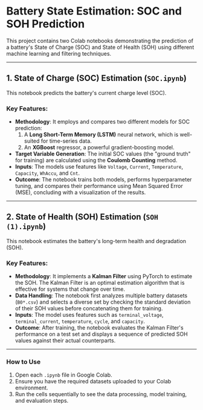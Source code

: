 # Battery State Estimation: SOC and SOH Prediction

This project contains two Colab notebooks demonstrating the prediction of a battery's State of Charge (SOC) and State of Health (SOH) using different machine learning and filtering techniques.

---

## 1. State of Charge (SOC) Estimation (`SOC.ipynb`)

This notebook predicts the battery's current charge level (SOC).

### Key Features:
* **Methodology**: It employs and compares two different models for SOC prediction:
    1.  A **Long Short-Term Memory (LSTM)** neural network, which is well-suited for time-series data.
    2.  An **XGBoost** regressor, a powerful gradient-boosting model.
* **Target Variable Generation**: The initial SOC values (the "ground truth" for training) are calculated using the **Coulomb Counting** method.
* **Inputs**: The models use features like `Voltage`, `Current`, `Temperature`, `Capacity`, `WhAccu`, and `Cnt`.
* **Outcome**: The notebook trains both models, performs hyperparameter tuning, and compares their performance using Mean Squared Error (MSE), concluding with a visualization of the results.

---

## 2. State of Health (SOH) Estimation (`SOH (1).ipynb`)

This notebook estimates the battery's long-term health and degradation (SOH).

### Key Features:
* **Methodology**: It implements a **Kalman Filter** using PyTorch to estimate the SOH. The Kalman Filter is an optimal estimation algorithm that is effective for systems that change over time.
* **Data Handling**: The notebook first analyzes multiple battery datasets (`B0*.csv`) and selects a diverse set by checking the standard deviation of their SOH values before concatenating them for training.
* **Inputs**: The model uses features such as `terminal_voltage`, `terminal_current`, `temperature`, `cycle`, and `capacity`.
* **Outcome**: After training, the notebook evaluates the Kalman Filter's performance on a test set and displays a sequence of predicted SOH values against their actual counterparts.

---

### How to Use
1.  Open each `.ipynb` file in Google Colab.
2.  Ensure you have the required datasets uploaded to your Colab environment.
3.  Run the cells sequentially to see the data processing, model training, and evaluation steps.
